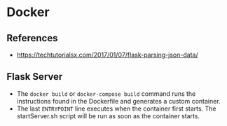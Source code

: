# Docker

## References

* https://techtutorialsx.com/2017/01/07/flask-parsing-json-data/

## Flask Server

* The `docker build` or `docker-compose build` command runs the instructions found in the Dockerfile and generates a custom container. 
* The last `ENTRYPOINT` line executes when the container first starts. The startServer.sh script will be run as soon as the container starts.